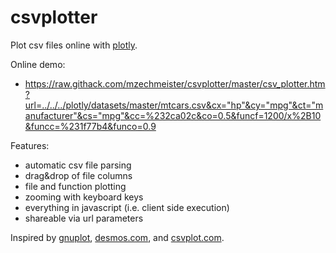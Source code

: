 # csvplotter

Plot csv files online with [plotly](https://plotly.com/javascript).

Online demo:
* https://raw.githack.com/mzechmeister/csvplotter/master/csv_plotter.htm?url=../../../plotly/datasets/master/mtcars.csv&cx="hp"&cy="mpg"&ct="manufacturer"&cs="mpg"&cc=%232ca02c&co=0.5&funcf=1200/x%2B10&funcc=%231f77b4&funco=0.9

Features:
* automatic csv file parsing
* drag&drop of file columns
* file and function plotting
* zooming with keyboard keys
* everything in javascript (i.e. client side execution)
* shareable via url parameters

Inspired by [gnuplot](http://www.gnuplot.info), [desmos.com](https://www.desmos.com/calculator), and [csvplot.com](https://csvplot.com).
